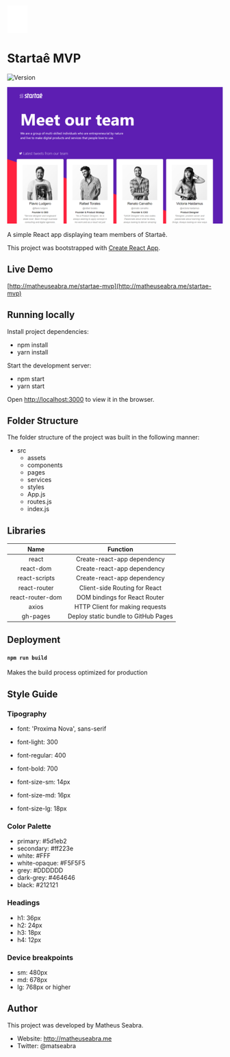![Version](https://github.com/matheuseabra/startae-mvp/blob/master/src/assets/logos/logo-symbol.svg)

# Startaê MVP

![Version](https://img.shields.io/badge/version-1.0-green.svg)

![Startaê MVP](https://github.com/matheuseabra/startae-mvp/blob/master/public/StartaeHomepage.png)

A simple React app displaying team members of Startaê.

This project was bootstrapped with [Create React App](https://github.com/facebook/create-react-app).

## Live Demo

[http://matheuseabra.me/startae-mvp](http://matheuseabra.me/startae-mvp)

## Running locally

Install project dependencies: 

- npm install
- yarn install

Start the development server:

- npm start
- yarn start

Open [http://localhost:3000](http://localhost:3000) to view it in the browser.

## Folder Structure

The folder structure of the project was built in the following manner:

- src
  - assets
  - components
  - pages
  - services
  - styles
  - App.js
  - routes.js
  - index.js

## Libraries

Name| Function
|:---:| :-----:|
react | Create-react-app dependency
react-dom | Create-react-app dependency
react-scripts | Create-react-app dependency
react-router | Client-side Routing for React
react-router-dom | DOM bindings for React Router
axios | HTTP Client for making requests
gh-pages | Deploy static bundle to GitHub Pages

## Deployment

#### `npm run build`

Makes the build process optimized for production

## Style Guide

### Tipography

- font: 'Proxima Nova', sans-serif
- font-light: 300
- font-regular: 400
- font-bold: 700

- font-size-sm: 14px
- font-size-md: 16px
- font-size-lg: 18px

### Color Palette

  - primary: #5d1eb2
  - secondary: #ff223e
  - white: #FFF
  - white-opaque: #F5F5F5
  - grey: #DDDDDD
  - dark-grey: #464646
  - black: #212121

### Headings

- h1: 36px
- h2: 24px
- h3: 18px
- h4: 12px

### Device breakpoints

- sm: 480px
- md: 678px
- lg: 768px or higher

## Author

This project was developed by Matheus Seabra.
- Website: http://matheuseabra.me
- Twitter: @matseabra